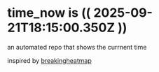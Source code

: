 # time_now is (( 2025-09-21T18:15:00.350Z ))

an automated repo that shows the currnent time

inspired by [breakingheatmap](https://github.com/breakingheatmap/breakingheatmap)